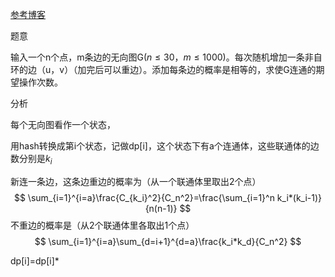 [参考博客](https://blog.csdn.net/bluebayou/article/details/104171326?ops_request_misc=%257B%2522request%255Fid%2522%253A%2522160006705419724839247702%2522%252C%2522scm%2522%253A%252220140713.130102334.pc%255Fall.%2522%257D&request_id=160006705419724839247702&biz_id=0&utm_medium=distribute.pc_search_result.none-task-blog-2~all~first_rank_ecpm_v3~pc_rank_v3-3-104171326.pc_ecpm_v3_pc_rank_v3&utm_term=uva1390&spm=1018.2118.3001.4187)

题意

输入一个n个点，m条边的无向图G($n\leq 30，m\leq 1000$)。每次随机增加一条非自环的边（u，v）（加完后可以重边）。添加每条边的概率是相等的，求使G连通的期望操作次数。

分析

每个无向图看作一个状态，

用hash转换成第i个状态，记做dp[i]，这个状态下有a个连通体，这些联通体的边数分别是$k_i$

新连一条边，这条边重边的概率为（从一个联通体里取出2个点）
$$
\sum_{i=1}^{i=a}\frac{C_{k_i}^2}{C_n^2}=\frac{\sum_{i=1}^n k_i*(k_i-1)}{n(n-1)}
$$
不重边的概率是（从2个联通体里各取出1个点）
$$
\sum_{i=1}^{i=a}\sum_{d=i+1}^{d=a}\frac{k_i*k_d}{C_n^2}
$$


dp[i]=dp[i]\* 
